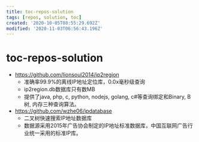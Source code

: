 ```yaml
---
title: toc-repos-solution
tags: [repos, solution, toc]
created: '2020-10-05T08:55:29.692Z'
modified: '2020-11-03T06:56:43.196Z'
---
```


# toc-repos-solution

- https://github.com/lionsoul2014/ip2region
  - 准确率99.9%的离线IP地址定位库，0.0x毫秒级查询
  - ip2region.db数据库只有数MB
  - 提供了java, php, c, python, nodejs, golang, c#等查询绑定和Binary, B树, 内存三种查询算法。
- https://github.com/wzhe06/ipdatabase
  - 二叉树快速搜索IP地址数据库
  - 数据源采用2015年广告协会制定的IP地址标准数据库，中国互联网广告行业统一采用的标准IP库。
